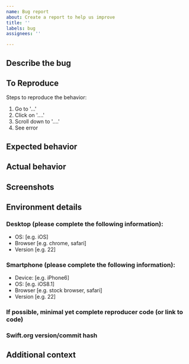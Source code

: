 ```yaml
---
name: Bug report
about: Create a report to help us improve
title: ''
labels: bug
assignees: ''

---
```


## Describe the bug

<!-- A clear and concise description of what the bug is. -->

## To Reproduce

Steps to reproduce the behavior:

1. Go to '...'
2. Click on '....'
3. Scroll down to '....'
4. See error

## Expected behavior

<!-- A clear and concise description of what you expected to happen. -->

## Actual behavior

<!-- A brief description of the behavior you actually saw that differed from the expected behavior. -->

## Screenshots

<!-- If applicable, add screenshots to help explain your problem. -->

## Environment details

### Desktop (please complete the following information):

- OS: [e.g. iOS]
- Browser [e.g. chrome, safari]
- Version [e.g. 22]

### Smartphone (please complete the following information):

- Device: [e.g. iPhone6]
- OS: [e.g. iOS8.1]
- Browser [e.g. stock browser, safari]
- Version [e.g. 22]

### If possible, minimal yet complete reproducer code (or link to code)

<!-- Anything else to help us reproduce the issue -->

### Swift.org version/commit hash

<!-- Git hash of the site if applicable -->

## Additional context 

<!-- Add any other context about the problem here. -->
